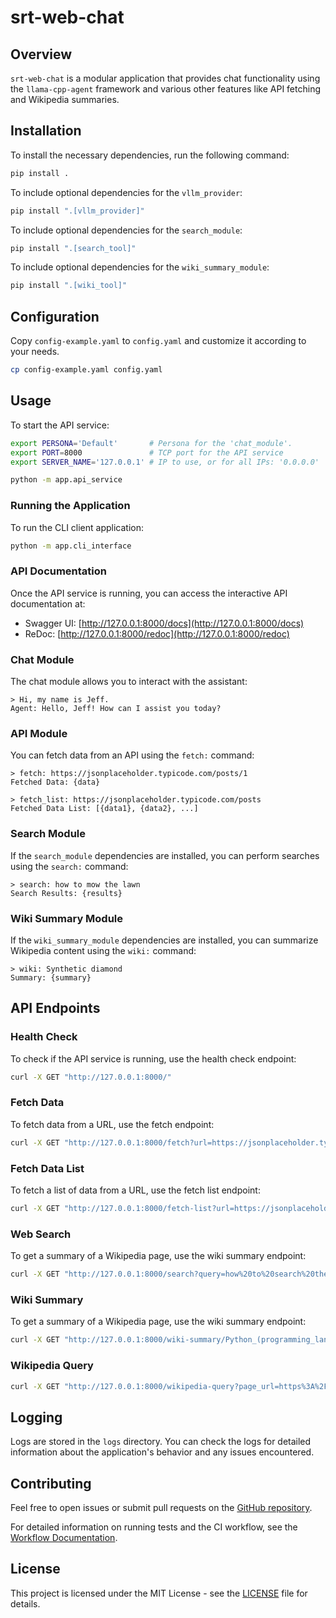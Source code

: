 # srt-web-chat

## Overview

`srt-web-chat` is a modular application that provides chat functionality using the `llama-cpp-agent` framework and various other features like API fetching and Wikipedia summaries.

## Installation

To install the necessary dependencies, run the following command:

```bash
pip install .
```

To include optional dependencies for the `vllm_provider`:

```bash
pip install ".[vllm_provider]"
```

To include optional dependencies for the `search_module`:

```bash
pip install ".[search_tool]"
```

To include optional dependencies for the `wiki_summary_module`:

```bash
pip install ".[wiki_tool]"
```

## Configuration

Copy `config-example.yaml` to `config.yaml` and customize it according to your needs.

```bash
cp config-example.yaml config.yaml
```

## Usage

To start the API service:

```bash
export PERSONA='Default'       # Persona for the 'chat_module'.
export PORT=8000               # TCP port for the API service
export SERVER_NAME='127.0.0.1' # IP to use, or for all IPs: '0.0.0.0'

python -m app.api_service
```

### Running the Application

To run the CLI client application:

```bash
python -m app.cli_interface
```

### API Documentation

Once the API service is running, you can access the interactive API documentation at:

- Swagger UI: [http://127.0.0.1:8000/docs](http://127.0.0.1:8000/docs)
- ReDoc: [http://127.0.0.1:8000/redoc](http://127.0.0.1:8000/redoc)

### Chat Module

The chat module allows you to interact with the assistant:

```plaintext
> Hi, my name is Jeff.
Agent: Hello, Jeff! How can I assist you today?
```

### API Module

You can fetch data from an API using the `fetch:` command:

```plaintext
> fetch: https://jsonplaceholder.typicode.com/posts/1
Fetched Data: {data}

> fetch_list: https://jsonplaceholder.typicode.com/posts
Fetched Data List: [{data1}, {data2}, ...]
```

### Search Module

If the `search_module` dependencies are installed, you can perform searches using the `search:` command:

```plaintext
> search: how to mow the lawn
Search Results: {results}
```

### Wiki Summary Module

If the `wiki_summary_module` dependencies are installed, you can summarize Wikipedia content using the `wiki:` command:

```plaintext
> wiki: Synthetic diamond
Summary: {summary}
```

## API Endpoints

### Health Check

To check if the API service is running, use the health check endpoint:

```bash
curl -X GET "http://127.0.0.1:8000/"
```

### Fetch Data

To fetch data from a URL, use the fetch endpoint:

```bash
curl -X GET "http://127.0.0.1:8000/fetch?url=https://jsonplaceholder.typicode.com/posts/1"
```

### Fetch Data List

To fetch a list of data from a URL, use the fetch list endpoint:

```bash
curl -X GET "http://127.0.0.1:8000/fetch-list?url=https://jsonplaceholder.typicode.com/posts"
```

### Web Search

To get a summary of a Wikipedia page, use the wiki summary endpoint:

```bash
curl -X GET "http://127.0.0.1:8000/search?query=how%20to%20search%20the%20web"
```

### Wiki Summary

To get a summary of a Wikipedia page, use the wiki summary endpoint:

```bash
curl -X GET "http://127.0.0.1:8000/wiki-summary/Python_(programming_language)"
```

### Wikipedia Query

```bash
curl -X GET "http://127.0.0.1:8000/wikipedia-query?page_url=https%3A%2F%2Fen.wikipedia.org%2Fwiki%2FSynthetic_diamond&query=What%20is%20a%20BARS%20apparatus%3F"
```

## Logging

Logs are stored in the `logs` directory. You can check the logs for detailed information about the application's behavior and any issues encountered.

## Contributing

Feel free to open issues or submit pull requests on the [GitHub repository](https://github.com/SolidRusT/srt-web-chat).

For detailed information on running tests and the CI workflow, see the [Workflow Documentation](WORKFLOW.md).

## License

This project is licensed under the MIT License - see the [LICENSE](LICENSE) file for details.
